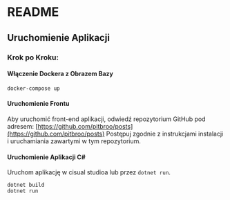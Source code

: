 # README

## Uruchomienie Aplikacji

### Krok po Kroku:

#### Włączenie Dockera z Obrazem Bazy
````
docker-compose up
````

#### Uruchomienie Frontu
Aby uruchomić front-end aplikacji, odwiedź repozytorium GitHub pod adresem:
[https://github.com/pitbroo/posts](https://github.com/pitbroo/posts)
Postępuj zgodnie z instrukcjami instalacji i uruchamiania zawartymi w tym repozytorium.

#### Uruchomienie Aplikacji C#
Uruchom aplikację w cisual studioa lub przez `dotnet run`.
````
dotnet build
dotnet run
````
#
